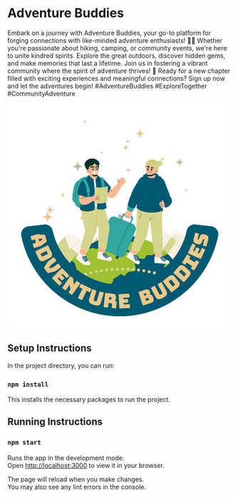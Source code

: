 # Adventure Buddies
Embark on a journey with Adventure Buddies, your go-to platform for forging connections with like-minded adventure enthusiasts! 🌲👫 Whether you're passionate about hiking, camping, or community events, we're here to unite kindred spirits. Explore the great outdoors, discover hidden gems, and make memories that last a lifetime. Join us in fostering a vibrant community where the spirit of adventure thrives! 🚀 Ready for a new chapter filled with exciting experiences and meaningful connections? Sign up now and let the adventures begin! #AdventureBuddies #ExploreTogether #CommunityAdventure

![Adventure Buddies.png](https://github.com/ndesai123/qwerhacks24/blob/main/Adventure%20Buddies.png)

## Setup Instructions

In the project directory, you can run:

### `npm install`

This installs the necessary packages to run the project.

## Running Instructions

### `npm start`

Runs the app in the development mode.\
Open [http://localhost:3000](http://localhost:3000) to view it in your browser.

The page will reload when you make changes.\
You may also see any lint errors in the console.


